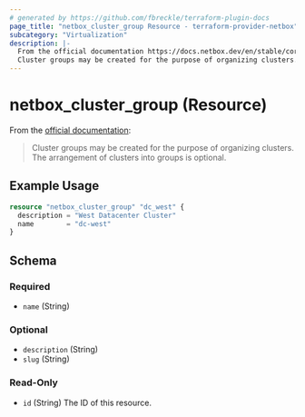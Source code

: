 ```yaml
---
# generated by https://github.com/fbreckle/terraform-plugin-docs
page_title: "netbox_cluster_group Resource - terraform-provider-netbox"
subcategory: "Virtualization"
description: |-
  From the official documentation https://docs.netbox.dev/en/stable/core-functionality/virtualization/#cluster-groups:
  Cluster groups may be created for the purpose of organizing clusters. The arrangement of clusters into groups is optional.
---
```


# netbox_cluster_group (Resource)

From the [official documentation](https://docs.netbox.dev/en/stable/core-functionality/virtualization/#cluster-groups):

> Cluster groups may be created for the purpose of organizing clusters. The arrangement of clusters into groups is optional.

## Example Usage

```terraform
resource "netbox_cluster_group" "dc_west" {
  description = "West Datacenter Cluster"
  name        = "dc-west"
}
```

<!-- schema generated by tfplugindocs -->
## Schema

### Required

- `name` (String)

### Optional

- `description` (String)
- `slug` (String)

### Read-Only

- `id` (String) The ID of this resource.


